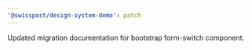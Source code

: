```yaml
---
'@swisspost/design-system-demo': patch
---
```


Updated migration documentation for bootstrap form-switch component.
